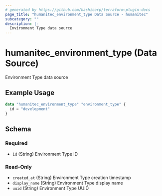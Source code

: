 ```yaml
---
# generated by https://github.com/hashicorp/terraform-plugin-docs
page_title: "humanitec_environment_type Data Source - humanitec"
subcategory: ""
description: |-
  Environment Type data source
---
```


# humanitec_environment_type (Data Source)

Environment Type data source

## Example Usage

```terraform
data "humanitec_environment_type" "environment_type" {
  id = "development"
}
```

<!-- schema generated by tfplugindocs -->
## Schema

### Required

- `id` (String) Environment Type ID

### Read-Only

- `created_at` (String) Environment Type creation timestamp
- `display_name` (String) Environment Type display name
- `uuid` (String) Environment Type UUID
